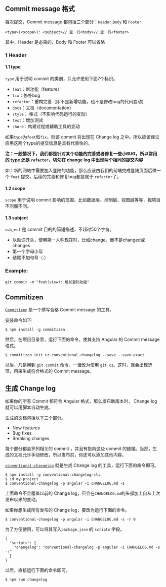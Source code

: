 ## Commit message 格式

每次提交，Commit message 都包括三个部分：`Header`,`Body` 和 `Footer`
```
<type>(<scope>): <subject>// 空一行<body>// 空一行<footer>
```
其中，Header 是必需的，Body 和 Footer 可以省略

### 1  Header
#### 1.1 type
`type` 用于说明 commit 的类别，只允许使用下面7个标识。

- `feat`：新功能（feature）
- `fix`：修补bug
- `refactor`：重构完善（即不是新增功能，也不是修改bug的代码变动）
- `docs`：文档（documentation）
- `style`： 格式（不影响代码运行的变动）
- `test`：增加测试
- `chore`：构建过程或辅助工具的变动




如果`type`为`feat`和`fix`，则该 commit 将出现在 Change log 之中。所以应该保证应用这两个type的提交信息是具有代表性的。

**注：一般情况下，我们都是针对某个功能的完善或者修复一些小BUG，所以常用的 type 还是 `refactor`，切勿在 change log 中出现两个相同的提交内容**

如：新的网站中需要加入登陆的功能，那么应该由我们的前端完成登陆页面后做一个 `feat` 提交，后续的完善和修复bug都是属于 `refactor`了。


#### 1.2 scope

`scope` 用于说明 commit 影响的范围，比如数据层、控制层、视图层等等，视项目不同而不同。

#### 1.3 subject

`subject` 是 commit 目的的简短描述，不超过50个字符。

- 以动词开头，使用第一人称现在时，比如change，而不是changed或changes
- 第一个字母小写
- 结尾不加句号（.）

### Example:

```
git commit -m "feat(view): 增加登陆功能"
```


## Commitizen

[`Commitizen`](https://github.com/commitizen/cz-cli) 是一个撰写合格 Commit message 的工具。

安装命令如下:

```
$ npm install -g commitizen
```

然后，在项目目录里，运行下面的命令，使其支持 Angular 的 Commit message 格式。

```
$ commitizen init cz-conventional-changelog --save --save-exact
```
以后，凡是用到 `git commit` 命令，一律改为使用 `git cz`。这时，就会出现选项，用来生成符合格式的 Commit message。


## 生成 Change log

如果你的所有 Commit 都符合 Angular 格式，那么发布新版本时， Change log 就可以用脚本自动生成。

生成的文档包括以下三个部分。

- New features
- Bug fixes
- Breaking changes

每个部分都会罗列相关的 commit ，并且有指向这些 commit 的链接。当然，生成的文档允许手动修改，所以发布前，你还可以添加其他内容。

[`conventional-changelog`](https://github.com/stevemao/conventional-changelog-cli) 就是生成 Change log 的工具，运行下面的命令即可。

```
$ npm install -g conventional-changelog-cli
$ cd my-project
$ conventional-changelog -p angular -i CHANGELOG.md -s
```

上面命令不会覆盖以前的 Change log，只会在`CHANGELOG.md`的头部加上自从上次发布以来的变动。

如果你想生成所有发布的 Change log，要改为运行下面的命令。

```
$ conventional-changelog -p angular -i CHANGELOG.md -s -r 0
```

为了方便使用，可以将其写入`package.json` 的 `scripts` 字段。

```
{
  "scripts": {
    "changelog": "conventional-changelog -p angular -i CHANGELOG.md -s -r"
  }
}
```
以后，直接运行下面的命令即可。

```
$ npm run changelog
```
